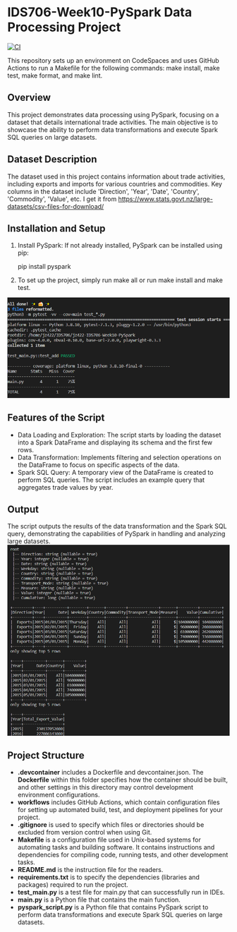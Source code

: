 # IDS706-Week10-PySpark Data Processing Project
[![CI](https://github.com/Jingzhi-cyber/jz422-IDS706-Week10-PySpark/actions/workflows/cicd.yml/badge.svg)](https://github.com/Jingzhi-cyber/jz422-IDS706-PySpark/actions/workflows/cicd.yml)

This repository sets up an environment on CodeSpaces and uses GitHub Actions to run a Makefile for the following commands: make install, make test, make format, and make lint.

## Overview
This project demonstrates data processing using PySpark, focusing on a dataset that details international trade activities. The main objective is to showcase the ability to perform data transformations and execute Spark SQL queries on large datasets.

## Dataset Description
The dataset used in this project contains information about trade activities, including exports and imports for various countries and commodities. Key columns in the dataset include 'Direction', 'Year', 'Date', 'Country', 'Commodity', 'Value', etc.
I get it from <https://www.stats.govt.nz/large-datasets/csv-files-for-download/>

## Installation and Setup
1. Install PySpark: If not already installed, PySpark can be installed using pip:

    pip install pyspark

2. To set up the project, simply run make all or run make install and make test.

![Alt text](make.png)
## Features of the Script

- Data Loading and Exploration: The script starts by loading the dataset into a Spark DataFrame and displaying its schema and the first few rows.
- Data Transformation: Implements filtering and selection operations on the DataFrame to focus on specific aspects of the data.
- Spark SQL Query: A temporary view of the DataFrame is created to perform SQL queries. The script includes an example query that aggregates trade values by year.

## Output
The script outputs the results of the data transformation and the Spark SQL query, demonstrating the capabilities of PySpark in handling and analyzing large datasets.
![Alt text](output.png)


## Project Structure
- **.devcontainer** includes a Dockerfile and devcontainer.json. The **Dockerfile** within this folder specifies how the container should be built, and other settings in this directory may control development environment configurations.
- **workflows** includes GitHub Actions, which contain configuration files for setting up automated build, test, and deployment pipelines for your project.
- **.gitignore** is used to specify which files or directories should be excluded from version control when using Git.
- **Makefile** is a configuration file used in Unix-based systems for automating tasks and building software. It contains instructions and dependencies for compiling code, running tests, and other development tasks.
- **README.md** is the instruction file for the readers.
- **requirements.txt** is to specify the dependencies (libraries and packages) required to run the project.
- **test_main.py** is a test file for main.py that can successfully run in IDEs.
- **main.py** is a Python file that contains the main function.
- **pyspark_script.py** is a Python file that contains PySpark script to perform data transformations and execute Spark SQL queries on large datasets.
